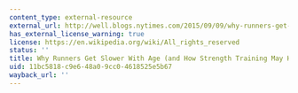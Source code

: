 ```yaml
---
content_type: external-resource
external_url: http://well.blogs.nytimes.com/2015/09/09/why-runners-get-slower-with-age-and-how-strength-training-may-help/
has_external_license_warning: true
license: https://en.wikipedia.org/wiki/All_rights_reserved
status: ''
title: Why Runners Get Slower With Age (and How Strength Training May Help)
uid: 11bc5818-c9e6-48a0-9cc0-4618525e5b67
wayback_url: ''
---
```

